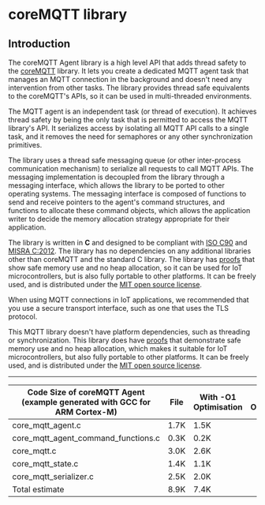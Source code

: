 # coreMQTT library<a name="freertos-lib-coremqtt-agent"></a>

## Introduction<a name="coremqtt-agent-introduction"></a>

The coreMQTT Agent library is a high level API that adds thread safety to the [coreMQTT]() library\. It lets you create a dedicated MQTT agent task that manages an MQTT connection in the background and doesn't need any intervention from other tasks\. The library provides thread safe equivalents to the coreMQTT's APIs, so it can be used in multi-threaded environments\.

The MQTT agent is an independent task (or thread of execution)\. It achieves thread safety by being the only task that is permitted to access the MQTT library's API\. It serializes access by isolating all MQTT API calls to a single task, and it removes the need for semaphores or any other synchronization primitives\.

The library uses a thread safe messaging queue (or other inter-process communication mechanism) to serialize all requests to call MQTT APIs\. The messaging implementation is decoupled from the library through a messaging interface, which allows the library to be ported to other operating systems\. The messaging interface is composed of functions to send and receive pointers to the agent's command structures, and functions to allocate these command objects, which allows the application writer to decide the memory allocation strategy appropriate for their application\.

The library is written in **C** and designed to be compliant with [ISO C90](https://en.wikipedia.org/wiki/ANSI_C#C90) and [MISRA C:2012](https://www.misra.org.uk/MISRAHome/MISRAC2012/tabid/196/Default.aspx)\. The library has no dependencies on any additional libraries other than coreMQTT and the standard C library\. The library has [proofs](https://www.cprover.org/cbmc/) that show safe memory use and no heap allocation, so it can be used for IoT microcontrollers, but is also fully portable to other platforms\. It can be freely used, and is distributed under the [MIT open source license](https://freertos.org/a00114.html)\.

When using MQTT connections in IoT applications, we recommended that you use a secure transport interface, such as one that uses the TLS protocol\.

This MQTT library doesn't have platform dependencies, such as threading or synchronization\. This library does have [proofs](https://www.cprover.org/cbmc/) that demonstrate safe memory use and no heap allocation, which makes it suitable for IoT microcontrollers, but also fully portable to other platforms\. It can be freely used, and is distributed under the [MIT open source license](https://freertos.org/a00114.html)\.


****  

| Code Size of coreMQTT Agent \(example generated with GCC for ARM Cortex\-M\) | File | With \-O1 Optimisation | With \-Os Optimisation | 
| --- | --- | --- | --- | 
| core\_mqtt_agent\.c | 1\.7K | 1\.5K | 
| core\_mqtt_agent_command_functions\.c | 0\.3K | 0\.2K | 
| core\_mqtt\.c | 3\.0K | 2\.6K | 
| core\_mqtt\_state\.c | 1\.4K | 1\.1K | 
| core\_mqtt\_serializer\.c | 2\.5K | 2\.0K | 
| Total estimate | 8\.9K | 7\.4K | 

